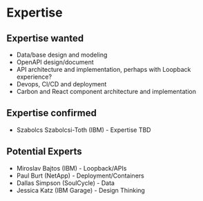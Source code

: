 # Expertise

## Expertise wanted
- Data/base design and modeling
- OpenAPI design/document
- API architecture and implementation, perhaps with Loopback experience?
- Devops, CI/CD and deployment
- Carbon and React component architecture and implementation

## Expertise confirmed
- Szabolcs Szabolcsi-Toth (IBM) - Expertise TBD

## Potential Experts
- Miroslav Bajtos (IBM) - Loopback/APIs
- Paul Burt (NetApp) - Deployment/Containers
- Dallas Simpson (SoulCycle) - Data
- Jessica Katz (IBM Garage) - Design Thinking
